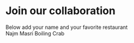 # Join our collaboration
Below add your name and your favorite restaurant
<br>
Najm Masri  Boiling Crab<br>

